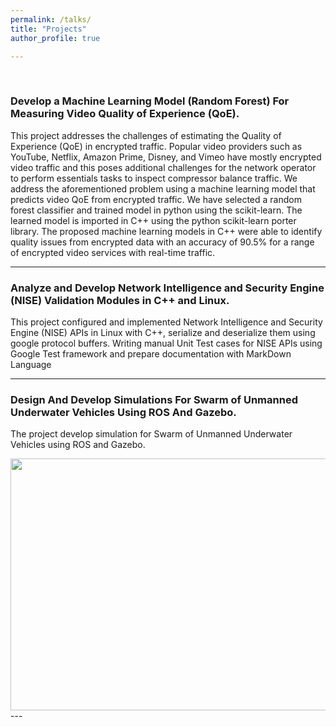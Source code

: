 ```yaml
---
permalink: /talks/
title: "Projects"
author_profile: true

---
```


&nbsp;

### Develop a Machine Learning Model (Random Forest) For Measuring Video Quality of Experience (QoE).

This project addresses the challenges of estimating the Quality of Experience (QoE) in encrypted traffic. Popular video providers such as YouTube, Netflix, Amazon Prime, Disney, and Vimeo have mostly encrypted video traffic and this poses additional challenges for the network operator to perform essentials tasks to inspect compressor balance traffic. We address the aforementioned problem using a machine learning model that predicts video QoE from encrypted traffic. We have selected a random forest classifier and trained model in python using the scikit-learn. The learned model is imported in C++ using the python scikit-learn porter library. The proposed machine learning models in C++ were able to identify quality issues from encrypted data with an accuracy of 90.5% for a range of encrypted video services with real-time traffic. 

---

### Analyze and Develop Network Intelligence and Security Engine (NISE) Validation Modules in C++ and Linux.

This project configured and implemented Network Intelligence and Security Engine (NISE) APIs in Linux with C++, serialize and deserialize them using google protocol buffers. Writing manual Unit Test cases for NISE APIs using Google Test framework and prepare documentation with MarkDown Language

---

### Design And Develop Simulations For Swarm of Unmanned Underwater Vehicles Using ROS And Gazebo.

The project develop simulation for Swarm of Unmanned Underwater Vehicles using ROS and Gazebo.

<div style="text-align: center">
<img src="https://marslanali.github.io/talks/rov.gif" 
     width="717px" height="403px"/>
</div>
---
